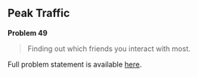 Peak Traffic
------------

**Problem 49**

> Finding out which friends you interact with most.

Full problem statement is available [here][mirror].

[mirror]: https://github.com/rdtsc/codeeval-problem-statements/tree/master/hard/049-peak-traffic/
          "View Problem Statement Mirror"
